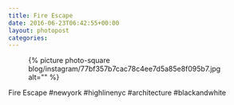 ```yaml
---
title: Fire Escape
date: 2016-06-23T06:42:55+00:00
layout: photopost
categories:
---
```


<figure class="photo photo--square">
  {% picture photo-square blog/instagram/77bf357b7cac78c4ee7d5a85e8f095b7.jpg alt="" %}
</figure>

Fire Escape
#newyork #highlinenyc #architecture #blackandwhite
